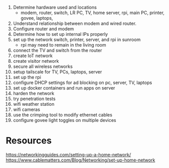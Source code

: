 1. Determine hardware used and locations
	- modem, router, switch, LR PC, TV, home server, rpi, main PC, printer, govee, laptops, 
2. Understand relationship between modem and wired router.
3. Configure router and modem
4. Determine how to set up internal IPs properly
5. set up the network switch, printer, server, and rpi in sunroom
	- rpi may need to remain in the living room
6. connect the TV and switch from the router
7. create IoT network
8. create visitor network
9. secure all wireless networks
10. setup tailscale for TV, PCs, laptops, server
11. set up the rpi
12. configure DHCP settings for ad blocking on pc, server, TV, laptops
13. set up docker containers and run apps on server
14. harden the network
15. try penetration tests 
16. wifi weather station
17. wifi cameras
18. use the crimping tool to modify ethernet cables
19. configure govee light toggles on multiple devices



# Resources

https://networkingguides.com/setting-up-a-home-network/
https://www.cablematters.com/Blog/Networking/set-up-home-network


